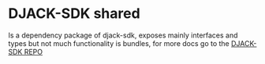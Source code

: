 # DJACK-SDK shared
Is a dependency package of djack-sdk, exposes mainly interfaces and types but not much functionality is bundles, for more docs go to the [DJACK-SDK REPO](https://github.com/elribonazo/djack)